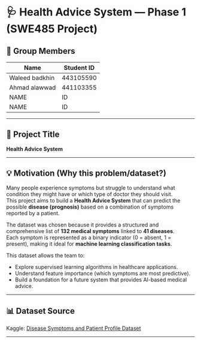 # 🩺 Health Advice System — Phase 1 (SWE485 Project)

## 👥 Group Members
| Name | Student ID |
|------|-------------|
| Waleed badkhin | 443105590 |
| Ahmad alawwad | 441103355 |
| NAME | ID |
| NAME | ID |

---

## 📘 Project Title
**Health Advice System**

---

## 💡 Motivation (Why this problem/dataset?)  
Many people experience symptoms but struggle to understand what condition they might have or which type of doctor they should visit.  
This project aims to build a **Health Advice System** that can predict the possible **disease (prognosis)** based on a combination of symptoms reported by a patient.

The dataset was chosen because it provides a structured and comprehensive list of **132 medical symptoms** linked to **41 diseases**.  
Each symptom is represented as a binary indicator (0 = absent, 1 = present), making it ideal for **machine learning classification tasks**.

This dataset allows the team to:
- Explore supervised learning algorithms in healthcare applications.  
- Understand feature importance (which symptoms are most predictive).  
- Build a foundation for a future system that provides AI-based medical advice.

---

## 📊 Dataset Source
Kaggle: [Disease Symptoms and Patient Profile Dataset](https://www.kaggle.com/datasets/kaushil268/disease-prediction-using-machine-learning)

---

